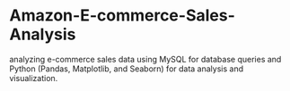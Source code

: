 # Amazon-E-commerce-Sales-Analysis
analyzing e-commerce sales data using MySQL for  database queries and Python (Pandas, Matplotlib, and Seaborn) for data analysis and  visualization.
